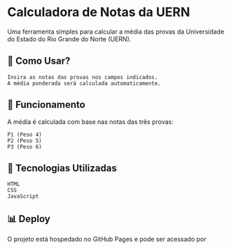 # Calculadora de Notas da UERN

Uma ferramenta simples para calcular a média das provas da Universidade do Estado do Rio Grande do Norte (UERN). 

## 🚀 Como Usar?

    Insira as notas das provas nos campos indicados.
    A média ponderada será calculada automaticamente.

## 📝 Funcionamento

A média é calculada com base nas notas das três provas:

    P1 (Peso 4)
    P2 (Peso 5)
    P3 (Peso 6)


## 📂 Tecnologias Utilizadas

    HTML
    CSS
    JavaScript

## 📊 Deploy

O projeto está hospedado no GitHub Pages e pode ser acessado por
